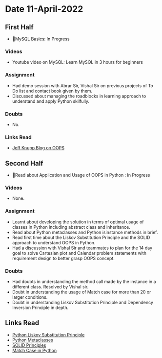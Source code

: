 # Date 11-April-2022

## First Half

- 🔄MySQL Basics: In Progress

### Videos

- Youtube video on MySQL: Learn MySQL in 3 hours for beginners

### Assignment

- Had demo session with Abrar Sir, Vishal Sir on previous projects of To Do list and contact book given by them.
- Discussed about managing the roadblocks in learning approach to understand and apply Python skilfully.

### Doubts

- No.

### Links Read

- [Jeff Knupp Blog on OOPS](https://jeffknupp.com/blog/2014/06/18/improve-your-python-python-classes-and-object-oriented-programming/)

## Second Half

- 🔄Read about Application and Usage of OOPS in Python : In Progress

### Videos

- None.

### Assignment

- Learnt about developing the solution in terms of optimal usage of classes in Python including abstract class and inheritance.
- Read about Python metaclasses and Python isinstance methods in brief.
- Read first time about the Liskov Substitution Principle and the SOLID approach to understand OOPS in Python.
- Had a discussion with Vishal Sir and teammates to plan for the 14 day goal to solve Cartesian plot and Calendar problem statements with requirement design to better grasp OOPS concept.

### Doubts

- Had doubts in understanding the method call made by the instance in a different class. Resolved by Vishal sir.
- Doubt in understanding the usage of Match case for more than 20 or larger conditions.
- Doubt in understanding Liskov Substitution Principle and Dependency Inversion Principle in depth.

## Links Read

- [Python Liskov Substitution Principle](https://www.pythontutorial.net/python-oop/python-liskov-substitution-principle/)
- [Python Metaclasses](https://realpython.com/python-metaclasses/)
- [SOLID Principles](https://towardsdatascience.com/solid-coding-in-python-1281392a6a94)
- [Match Case in Python](https://www.pythonpool.com/match-case-python/)
